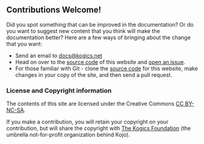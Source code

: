 ## Contributions Welcome!
Did you spot something that can be improved in the documentation? Or do you want to suggest new content that you think will make the documentation better? Here are a few ways of bringing about the change that you want:
* Send an email to docs@kogics.net
* Head on over to the [source code](https://github.com/kojodoc/kojodoc.github.io) of this website and [open an issue](https://github.com/kojodoc/kojodoc.github.io/issues).
* For those familiar with Git - clone the [source code](https://github.com/kojodoc/kojodoc.github.io) for this website, make changes in your copy of the site, and then send a pull request.

### License and Copyright information

The contents of this site are licensed under the Creative Commons [CC BY-NC-SA](https://creativecommons.org/licenses/by-nc-sa/4.0/).

If you make a contribution, you will retain your copyright on your contribution, but will share the copyright with [The Kogics Foundation](http://wiki.kogics.net/kogics-foundation) (the umbrella not-for-profit organization behind Kojo).